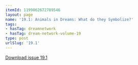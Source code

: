 ```yaml
---
itemId: 1199862672789546
layout: page
name: '19.1: Animals in Dreams: What do they Symbolize?'
tags:
- hasTag: dreamnetwork
- hasTag: dream-network-volume-19
type: post
urlSlug: '19.1'
---
```

<a href="files/pdfs/Volume_19/19.1-Dream-Network-Vol-19-No-1.pdf" download="">Download issue 19.1</a>